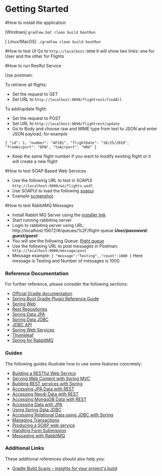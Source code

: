 # Getting Started

#How to install the application

[Windows]
`gradlew.bat clean build bootRun` 

[ Linux/MacOS]
`./gradlew clean build bootRun` 

#How to test UI
Go to `http://localhost:9090`
It will show two links: one for User and the other for Flights

#How to run Restful Service

Use postman:

To retrieve all flights: 
- Set the request to GET 
- Set URL to `http://localhost:9090/flightrest/findAll`

To add/update flight:
- Set the request to POST
- Set URL to `http://localhost:9090/flightrest/update`
- Go to Body and choose raw and MIME type from text to JSON and enter JSON payload, for example

`{
         "id": 1,
         "number": "AF101",
         "flightDate": "10/25/2019",
         "fromAirport": "DFW",
         "toAirport": "HOU"
     }`
- Keep the same flight number if you want to modify existing flight or it will create a new flight

#How to test SOAP Based Web Services

- Use the following URL to test in SOAPUI `http://localhost:9090/ws/flights.wsdl`
- Use SOAPUI to load the following [soapui](soapui/flights-soapui-project.xml) 
- Example [screenshot](soapui/SoapUI-ScreenShot.png)

#How to test RabbitMQ Messages
- Install Rabbit MQ Server using the [installer link](https://www.rabbitmq.com/download.html)
- Start running rabbitmq server 
- Login to rabbitmq server using URL: http://localhost:15672/#/queues/%2F/flight-queue
    _**User/password: guest/guest**_ 
- You will see the following Queue: [flight queue](rabbitmq/RabbitMQScreenshot.png)
- Use the following URL to post messages in Postman: `
http://localhost:9090/message/post`
- Message example: 
`{
	"message":"Testing",
	"count":1000
}` 
Here message is Testing and Number of messages is 1000.


### Reference Documentation
For further reference, please consider the following sections:

* [Official Gradle documentation](https://docs.gradle.org)
* [Spring Boot Gradle Plugin Reference Guide](https://docs.spring.io/spring-boot/docs/2.2.0.RELEASE/gradle-plugin/reference/html/)
* [Spring Web](https://docs.spring.io/spring-boot/docs/2.2.0.RELEASE/reference/htmlsingle/#boot-features-developing-web-applications)
* [Rest Repositories](https://docs.spring.io/spring-boot/docs/2.2.0.RELEASE/reference/htmlsingle/#howto-use-exposing-spring-data-repositories-rest-endpoint)
* [Spring Data JPA](https://docs.spring.io/spring-boot/docs/2.2.0.RELEASE/reference/htmlsingle/#boot-features-jpa-and-spring-data)
* [Spring Data JDBC](https://docs.spring.io/spring-data/jdbc/docs/current/reference/html/)
* [JDBC API](https://docs.spring.io/spring-boot/docs/2.2.0.RELEASE/reference/htmlsingle/#boot-features-sql)
* [Spring Web Services](https://docs.spring.io/spring-boot/docs/2.2.0.RELEASE/reference/htmlsingle/#boot-features-webservices)
* [Thymeleaf](https://docs.spring.io/spring-boot/docs/2.2.0.RELEASE/reference/htmlsingle/#boot-features-spring-mvc-template-engines)
* [Spring for RabbitMQ](https://docs.spring.io/spring-boot/docs/2.2.0.RELEASE/reference/htmlsingle/#boot-features-amqp)

### Guides
The following guides illustrate how to use some features concretely:

* [Building a RESTful Web Service](https://spring.io/guides/gs/rest-service/)
* [Serving Web Content with Spring MVC](https://spring.io/guides/gs/serving-web-content/)
* [Building REST services with Spring](https://spring.io/guides/tutorials/bookmarks/)
* [Accessing JPA Data with REST](https://spring.io/guides/gs/accessing-data-rest/)
* [Accessing Neo4j Data with REST](https://spring.io/guides/gs/accessing-neo4j-data-rest/)
* [Accessing MongoDB Data with REST](https://spring.io/guides/gs/accessing-mongodb-data-rest/)
* [Accessing Data with JPA](https://spring.io/guides/gs/accessing-data-jpa/)
* [Using Spring Data JDBC](https://github.com/spring-projects/spring-data-examples/tree/master/jdbc/basics)
* [Accessing Relational Data using JDBC with Spring](https://spring.io/guides/gs/relational-data-access/)
* [Managing Transactions](https://spring.io/guides/gs/managing-transactions/)
* [Producing a SOAP web service](https://spring.io/guides/gs/producing-web-service/)
* [Handling Form Submission](https://spring.io/guides/gs/handling-form-submission/)
* [Messaging with RabbitMQ](https://spring.io/guides/gs/messaging-rabbitmq/)

### Additional Links
These additional references should also help you:

* [Gradle Build Scans – insights for your project's build](https://scans.gradle.com#gradle)

